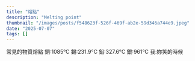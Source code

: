 ```yaml
---
title: "熔點"
description: "Melting point"
thumbnail: "/images/posts/f548623f-526f-469f-ab2e-59d346a744e9.jpeg"
date: "2025-07-07"
tags: []
---
```


常見的物質熔點
銅:1085°C
錫:231.9°C
鉛:327.6°C
銀:961°C
我:妳笑的時候

